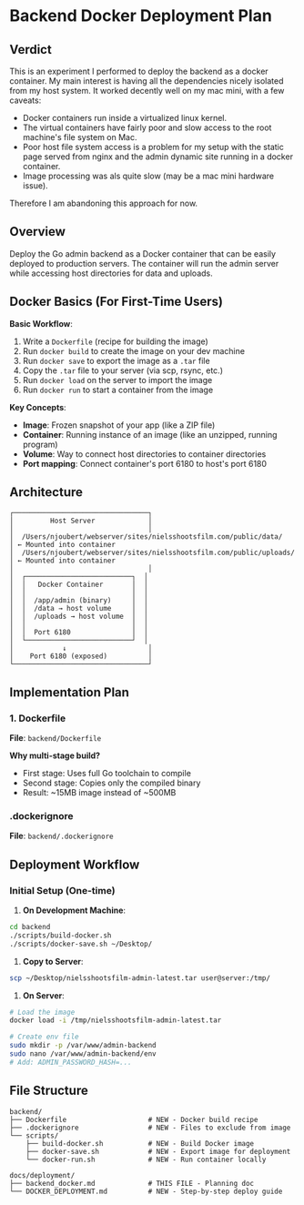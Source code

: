 # Backend Docker Deployment Plan

## Verdict

This is an experiment I performed to deploy the backend as a docker container.
My main interest is having all the dependencies nicely isolated from my host system.
It worked decently well on my mac mini, with a few caveats:

- Docker containers run inside a virtualized linux kernel.
- The virtual containers have fairly poor and slow access to the root machine's file system on Mac.
- Poor host file system access is a problem for my setup with the static page served from nginx and the admin dynamic site running in a docker container.
- Image processing was als quite slow (may be a mac mini hardware issue).

Therefore I am abandoning this approach for now.

## Overview

Deploy the Go admin backend as a Docker container that can be easily deployed to production servers. The container will run the admin server while accessing host directories for data and uploads.

## Docker Basics (For First-Time Users)

**Basic Workflow**:

1. Write a `Dockerfile` (recipe for building the image)
2. Run `docker build` to create the image on your dev machine
3. Run `docker save` to export the image as a `.tar` file
4. Copy the `.tar` file to your server (via scp, rsync, etc.)
5. Run `docker load` on the server to import the image
6. Run `docker run` to start a container from the image

**Key Concepts**:

- **Image**: Frozen snapshot of your app (like a ZIP file)
- **Container**: Running instance of an image (like an unzipped, running program)
- **Volume**: Way to connect host directories to container directories
- **Port mapping**: Connect container's port 6180 to host's port 6180

## Architecture

```text
┌─────────────────────────────────┐
│         Host Server             │
│                                 │
│  /Users/njoubert/webserver/sites/nielsshootsfilm.com/public/data/    │ ← Mounted into container
│  /Users/njoubert/webserver/sites/nielsshootsfilm.com/public/uploads/ │ ← Mounted into container
│                                 │
│  ┌──────────────────────────┐  │
│  │   Docker Container       │  │
│  │                          │  │
│  │  /app/admin (binary)     │  │
│  │  /data → host volume     │  │
│  │  /uploads → host volume  │  │
│  │                          │  │
│  │  Port 6180               │  │
│  └──────────────────────────┘  │
│            ↓                    │
│    Port 6180 (exposed)          │
└─────────────────────────────────┘
```

## Implementation Plan

### 1. Dockerfile

**File**: `backend/Dockerfile`

**Why multi-stage build?**

- First stage: Uses full Go toolchain to compile
- Second stage: Copies only the compiled binary
- Result: ~15MB image instead of ~500MB

### .dockerignore

**File**: `backend/.dockerignore`

## Deployment Workflow

### Initial Setup (One-time)

1. **On Development Machine**:

```bash
cd backend
./scripts/build-docker.sh
./scripts/docker-save.sh ~/Desktop/
```

1. **Copy to Server**:

```bash
scp ~/Desktop/nielsshootsfilm-admin-latest.tar user@server:/tmp/
```

1. **On Server**:

```bash
# Load the image
docker load -i /tmp/nielsshootsfilm-admin-latest.tar

# Create env file
sudo mkdir -p /var/www/admin-backend
sudo nano /var/www/admin-backend/env
# Add: ADMIN_PASSWORD_HASH=...
```

## File Structure

```text
backend/
├── Dockerfile                    # NEW - Docker build recipe
├── .dockerignore                 # NEW - Files to exclude from image
└── scripts/
    ├── build-docker.sh           # NEW - Build Docker image
    ├── docker-save.sh            # NEW - Export image for deployment
    └── docker-run.sh             # NEW - Run container locally

docs/deployment/
├── backend_docker.md             # THIS FILE - Planning doc
└── DOCKER_DEPLOYMENT.md          # NEW - Step-by-step deploy guide
```
